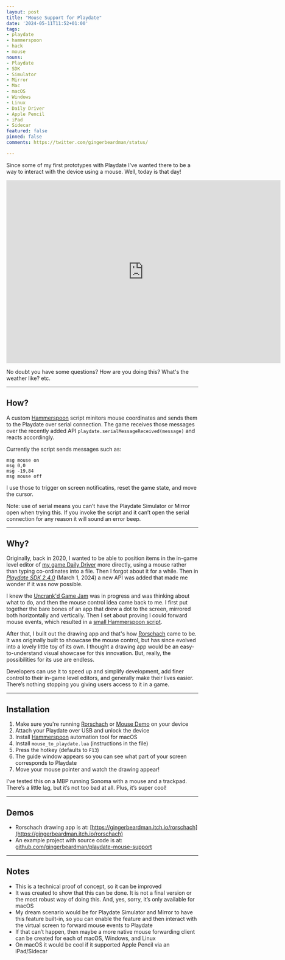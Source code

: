 ```yaml
---
layout: post
title: "Mouse Support for Playdate"
date: '2024-05-11T11:52+01:00'
tags:
- playdate
- hammerspoon
- hack
- mouse
nouns:
- Playdate
- SDK
- Simulator
- Mirror
- Mac
- macOS
- Windows
- Linux
- Daily Driver
- Apple Pencil
- iPad
- Sidecar
featured: false
pinned: false
comments: https://twitter.com/gingerbeardman/status/

---
```


Since some of my first prototypes with Playdate I've wanted there to be a way to interact with the device using a mouse. Well, today is that day!

<iframe width="720" height="480" src="https://www.youtube.com/embed/PF4emlHhYCM" title="YouTube video player" frameborder="0" allow="accelerometer; autoplay; clipboard-write; encrypted-media; gyroscope; picture-in-picture; web-share" referrerpolicy="strict-origin-when-cross-origin" allowfullscreen></iframe>

No doubt you have some questions? How are you doing this? What's the weather like? etc.

----

## How?

A custom [Hammerspoon](https://www.hammerspoon.org) script minitors mouse coordinates and sends them to the Playdate over serial connection. The game receives those messages over the recently added API `playdate.serialMessageReceived(message)` and reacts accordingly.

Currently the script sends messages such as:

```
msg mouse on
msg 0,0
msg -19,84
msg mouse off
```

I use those to trigger on screen notificatins, reset the game state, and move the cursor.

Note: use of serial means you can’t have the Playdate Simulator or Mirror open when trying this. If you invoke the script and it can’t open the serial connection for any reason it will sound an error beep.

----

## Why?

Originally, back in 2020, I wanted to be able to position items in the in-game level editor of [my game Daily Driver](/tag/dailydriver/) more directly, using a mouse rather than typing co-ordinates into a file. Then I forgot about it for a while. Then in [*Playdate SDK 2.4.0*](https://sdk.play.date/changelog/#_2_4_0) (March 1, 2024) a new API was added that made me wonder if it was now possible.

I knew the [Uncrank'd Game Jam](https://itch.io/jam/uncrankdjam) was in progress and was thinking about what to do, and then the mouse control idea came back to me. I first put together the bare bones of an app that drew a dot to the screen, mirrored both horizontally and vertically. Then I set about proving I could forward mouse events, which resulted in a [small Hammerspoon script](https://github.com/gingerbeardman/playdate-mouse-support/blob/main/mouse/mouse_to_playdate.lua).

After that, I built out the drawing app and that's how [Rorschach](https://gingerbeardman.itch.io/rorschach) came to be. It was originally built to showcase the mouse control, but has since evolved into a lovely little toy of its own. I thought a drawing app would be an easy-to-understand visual showcase for this innovation. But, really, the possibilities for its use are endless.

Developers can use it to speed up and simplify development, add finer control to their in-game level editors, and generally make their lives easier. There’s nothing stopping you giving users access to it in a game.

----

## Installation

1. Make sure you're running [Rorschach](https://gingerbeardman.itch.io/rorschach) or [Mouse Demo](https://github.com/gingerbeardman/playdate-mouse-support/releases/tag/240511) on your device
1. Attach your Playdate over USB and unlock the device
1. Install [Hammerspoon](https://www.hammerspoon.org/) automation tool for macOS
1. Install `mouse_to_playdate.lua` (instructions in the file)
1. Press the hotkey (defaults to `F13`)
1. The guide window appears so you can see what part of your screen corresponds to Playdate
1. Move your mouse pointer and watch the drawing appear!

I’ve tested this on a MBP running Sonoma with a mouse and a trackpad. There’s a little lag, but it’s not too bad at all. Plus, it’s super cool!

----

## Demos

- Rorschach drawing app is at: [https://gingerbeardman.itch.io/rorschach](https://gingerbeardman.itch.io/rorschach)
- An example project with source code is at: [github.com/gingerbeardman/playdate-mouse-support](https://github.com/gingerbeardman/playdate-mouse-support)

----

## Notes

- This is a technical proof of concept, so it can be improved
- It was created to show that this can be done. It is not a final version or the most robust way of doing this. And, yes, sorry, it’s only available for macOS
- My dream scenario would be for Playdate Simulator and Mirror to have this feature built-in, so you can enable the feature and then interact with the virtual screen to forward mouse events to Playdate
- If that can’t happen, then maybe a more native mouse forwarding client can be created for each of macOS, Windows, and Linux
- On macOS it would be cool if it supported Apple Pencil via an iPad/Sidecar
